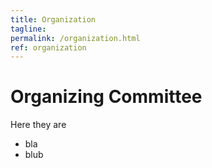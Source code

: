 ```yaml
---
title: Organization
tagline: 
permalink: /organization.html
ref: organization
---
```


# Organizing Committee

Here they are

* bla
* blub
